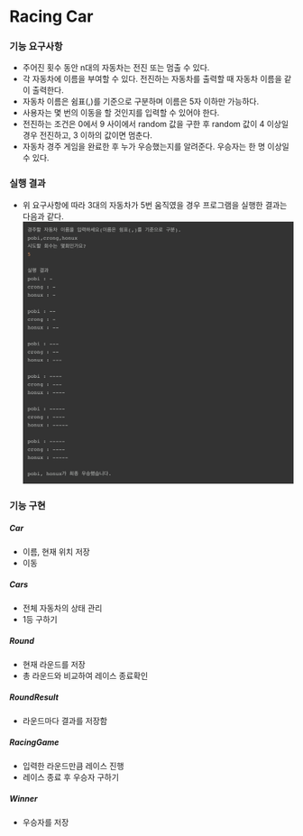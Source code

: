 # Racing Car

### 기능 요구사항

- 주어진 횟수 동안 n대의 자동차는 전진 또는 멈출 수 있다.
- 각 자동차에 이름을 부여할 수 있다. 전진하는 자동차를 출력할 때 자동차 이름을 같이 출력한다.
- 자동차 이름은 쉼표(,)를 기준으로 구분하며 이름은 5자 이하만 가능하다.
- 사용자는 몇 번의 이동을 할 것인지를 입력할 수 있어야 한다.
- 전진하는 조건은 0에서 9 사이에서 random 값을 구한 후 random 값이 4 이상일 경우 전진하고, 3 이하의 값이면 멈춘다.
- 자동차 경주 게임을 완료한 후 누가 우승했는지를 알려준다. 우승자는 한 명 이상일 수 있다.

### 실행 결과

- 위 요구사항에 따라 3대의 자동차가 5번 움직였을 경우 프로그램을 실행한 결과는 다음과 같다.
![racing-car](./racing-car.jpeg)

### 기능 구현

##### Car
- 이름, 현재 위치 저장
- 이동

##### Cars
- 전체 자동차의 상태 관리
- 1등 구하기

##### Round
- 현재 라운드를 저장
- 총 라운드와 비교하여 레이스 종료확인

##### RoundResult
- 라운드마다 결과를 저장함

##### RacingGame
- 입력한 라운드만큼 레이스 진행
- 레이스 종료 후 우승자 구하기

##### Winner
- 우승자를 저장
